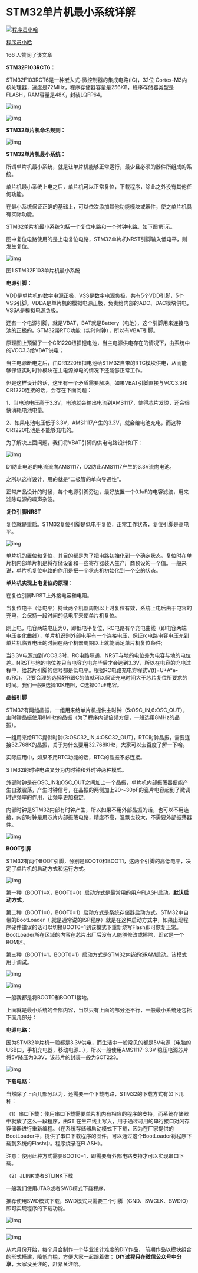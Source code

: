 # STM32单片机最小系统详解

[![程序员小哈](https://pica.zhimg.com/v2-05b7234e24293f84e53eed81aca119dd_l.jpg?source=172ae18b)](https://www.zhihu.com/people/xiao-ha-51)

[程序员小哈](https://www.zhihu.com/people/xiao-ha-51)

166 人赞同了该文章

**STM32F103RCT6：**

STM32F103RCT6是一种嵌入式-微控制器的集成电路(IC)，32位 Cortex-M3内核处理器，速度是72MHz，程序存储器容量是256KB，程序存储器类型是FLASH，RAM容量是48K，封装LQFP64。

![img](https://pic1.zhimg.com/80/v2-0368fee59db90016b52ca0899bac8ac0_720w.webp)



![img](https://pic2.zhimg.com/80/v2-5d825da99bbaf070845f9aa8c47fd075_720w.webp)



**STM32单片机命名规则：**



![img](https://pic1.zhimg.com/80/v2-e68dd5b908f8162ee600f531976b5c88_720w.webp)



**STM32单片机最小系统：**

所谓单片机最小系统，就是让单片机能够正常运行，最少且必须的器件所组成的系统。

单片机最小系统上电之后，单片机可以正常复位，下载程序，除此之外没有其他任何功能。

在最小系统保证正确的基础上，可以依次添加其他功能模块或器件，使之单片机具有实际功能。



STM32单片机最小系统包括一个复位电路和一个时钟电路。如下图1所示。

图中复位电路使用的是上电复位电路，STM32单片机NRST引脚输入低电平，则发生复位。

![img](https://pic2.zhimg.com/80/v2-fced5f8a2f07522092353c5a7a60047d_720w.webp)

图1 STM32F103单片机最小系统

**电源引脚：**

VDD是单片机的数字电源正极，VSS是数字电源负极，共有5个VDD引脚，5个VSS引脚。VDDA是单片机的模拟电源正极，负责给内部的ADC、DAC模块供电，VSSA是模拟电源负极。

还有一个电源引脚，就是VBAT，BAT就是Battery（电池），这个引脚用来连接电池的正极的。STM32带RTC功能（实时时钟），所以有VBAT引脚。

原理图上预留了一个CR1220纽扣锂电池，当主电源供电存在的情况下，由系统中的VCC3.3给VBAT供电；

当主电源断电之后，由CR1220纽扣电池给STM32自带的RTC模块供电，从而能够保证实时时钟模块在主电源掉电的情况下还能够正常工作。

但是这样设计的话，这里有一个矛盾需要解决。如果VBAT引脚直接与VCC3.3和CR1220连接的话，会存在下面问题：

1、当电池电压高于3.3V，电池就会输出电流到AMS1117，使得芯片发烫，还会很快消耗电池电量。

2、如果电池电压低于3.3V，AMS1117产生的3.3V，就会给电池充电，而这种CR1220电池是不能够充电的。

为了解决上面问题，我们将VBAT引脚的供电电路设计如下：

![img](https://pic1.zhimg.com/80/v2-e721359ff3d244901b18fe5e5dc2d254_720w.webp)

D1防止电池的电流流向AMS1117，D2防止AMS1117产生的3.3V流向电池。

之所以这样设计，用的就是“二极管的单向导通性”。

正常产品设计的时候，每个电源引脚旁边，最好放置一个0.1uF的电容滤波，用来滤除电源的噪声杂波。

**复位引脚NRST**

复位就是重启。STM32复位引脚是低电平复位，正常工作状态，复位引脚是高电平。

![img](https://pic1.zhimg.com/80/v2-c8934a67e2aecc026e1c35346048d6bc_720w.webp)

单片机的置位和复位，其目的都是为了把电路初始化到一个确定状态。复位时在单片机内部单片机是将存储设备和一些寄存器装入生产厂商预设的一个值。一般来说，单片机复位电路的作用是把一个状态机初始化到一个空的状态。

**单片机实现上电复位的原理：**

在复位引脚NRST上外接电容和电阻。

当复位电平（低电平）持续两个机器周期以上时复位有效，系统上电后由于电容的充电，会保持一段时间的低电平来使单片机复位。

刚上电，电容两端电压为0，即低电平复位，RC电路有个充电曲线（即电容两端电压变化曲线），单片机识别外部电平有一个连接电压，保证rc电路电容电压充到单片机临界电压的时间在两个机器周期以上就能满足单片机复位条件;

当3.3V电源加到VCC3.3时，RC电路导通，NRST与地的电位差为电容与地的电位差。NRST与地的电位差只有电容充电完毕后才会达到3.3V，所以在电容的充电过程中，给芯片引脚的信号都是低电平。根据RC电路充电方程式V(t)=U+A*e-(t/RC)，只要合理的选择好R跟C的值就可以保证充电时间大于芯片复位所要求的时间。我们一般R选择10K电阻，C选择0.1uF电容。

**晶振引脚**

STM32有两组晶振，一组用来给单片机提供主时钟（5:OSC_IN,6:OSC_OUT），主时钟晶振使用8MHz的晶振（为了程序内部倍频方便，一般选用8MHz的晶振）。

一组用来给RTC提供时钟(3:OSC32_IN,4:OSC32_OUT)，RTC时钟晶振，需要连接32.768K的晶振，关于为什么要用32.768KHz，大家可以去百度了解一下哈。

实际应用中，如果不用RTC功能的话，RTC的晶振不必连接。

STM32的时钟电路又分为内时钟和外时钟两种模式。

外部时钟是在OSC_IN和OSC_OUT之间加上一个晶振，单片机内部振荡器便能产生自激震荡，产生时钟信号，在晶振的两侧加上20～30pF的瓷片电容起到了微调时钟频率的作用，让频率更加稳定。

内部时钟是STM32内部有时钟产生，所以如果不用外部晶振的话，也可以不用连接，内部时钟是用芯片内部振荡电路，精度不高，温飘也较大，不需要外部振荡器件。

![img](https://pic4.zhimg.com/80/v2-e5b8e56c7fda82f629976bd063ba1207_720w.webp)



**BOOT引脚**

STM32有两个BOOT引脚，分别是BOOT0和BOOT1，这两个引脚的高低电平，决定了单片机的启动方式和运行方式。

![img](https://pic4.zhimg.com/80/v2-35a9d99804ddc024c559398e60edaccf_720w.webp)

第一种（BOOT1=X，BOOT0=0）启动方式是最常用的用户FLASH启动。**默认启动方式**。

第二种（BOOT1=0，BOOT0=1）启动方式是系统存储器启动方式。STM32中自带的BootLoader（ 就是通常说的ISP程序）就是在这种启动方式中，如果出现程序硬件错误的话可以切换BOOT0=1到该模式下重新烧写Flash即可恢复正常。 BootLoader所在区域的内容在芯片出厂后没有人能够修改或擦除，即它是一个ROM区。

第三种（BOOT1=1，BOOT0=1）启动方式是STM32内嵌的SRAM启动。该模式用于调试。

![img](https://pic4.zhimg.com/80/v2-b29a8b95fcba29902102c0424abe09fb_720w.webp)

![img](https://pic1.zhimg.com/80/v2-b48ee4d435888735b697379da0decbdc_720w.webp)

一般我都是将BOOT0和BOOT1接地。

上面就是最小系统的全部内容，当然只有上面的部分还不行，一般最小系统还包括下面几部分：

**电源电路：**

因为STM32单片机一般都是3.3V供电，而生活中一般常见的都是5V电源（电脑的USB口，手机充电器，移动电源...），所以一般使用AMS1117-3.3V 稳压电源芯片将5V降压为3.3V，该芯片的封装一般为SOT223。

![img](https://pic2.zhimg.com/80/v2-403a75d36cfb76982a4aaa6b12021a9d_720w.webp)



**下载电路：**

当然除了上面几部分以为，还需要一个下载电路，STM32的下载方式有如下几种：

（1）串口下载：使用串口下载需要单片机内有相应的程序的支持，而系统存储器中就放了这么一段程序，由ST 在生产线上写入，用于通过可用的串行接口对闪存存储器进行重新编程。（在系统存储器启动模式下下载，因为在厂家提供的BootLoader中，提供了串口下载程序的固件，可以通过这个BootLoader将程序下载到系统的Flash中。程序烧录在FLASH）。

注意：使用此种方式需要BOOT0=1，即需要有外部电路支持才可以实现串口下载。

（2）JLINK或者STLINK下载

一般我们使用JTAG或者SWD模式下载程序。

推荐使用SWD模式下载，SWD模式只需要三个引脚（GND、SWCLK、SWDIO）即可实现程序的下载功能。

![img](https://pic1.zhimg.com/80/v2-b92930cc688ab216112826ce8b18e3bc_720w.webp)



------



![img](https://pic1.zhimg.com/80/v2-412fbdfcd127d957952f426c3f6f6fdc_720w.webp)

从六月份开始，每个月会制作一个毕业设计难度的DIY作品， 前期作品以模块组合的形式搭建，降低门槛，方便大家一起跟着做； **DIY过程只在微信公众号中分享**，大家没关注的，赶紧关注哈。